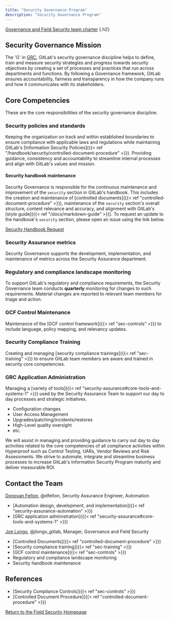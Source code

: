 ```yaml
---
title: "Security Governance Program"
description: "Security Governance Program"
---
```


[Governance and Field Security team charter](/handbook/security/security-assurance/governance_and_field_security_team_charter.html)
{.h2}

## <i class="fas fa-bullseye" style="color:rgb(110,73,203)" aria-hidden="true"></i> Security Governance Mission

The 'G' in [GRC](https://www.oceg.org/about/what-is-grc/), GitLab's security governance discipline helps to define, train and measure security strategies and progress towards security objectives by creating a set of processes and practices that run across departments and functions. By following a Governance framework, GitLab ensures accountability, fairness and transparency in how the company runs and how it communicates with its stakeholders.

## <i class="far fa-lightbulb" style="color:rgb(110,73,203)" aria-hidden="true"></i> Core Competencies

These are the core responsibilities of the security governance discipline.

### Security policies and standards

Keeping the organization on track and within established boundaries to ensure compliance with applicable laws and regulations while maintaining GitLab's [Information Security Policies]({{< ref "/handbook/security/controlled-document-procedure" >}}). Providing guidance, consistency and accountability to streamline internal processes and align with GitLab's values and mission.

#### Security handbook maintenance

Security Governance is responsible for the continuous maintenance and improvement of the `security` section in GitLab's handbook. This includes the creation and maintenance of [controlled documents]({{< ref "controlled-document-procedure" >}}), maintenance of the `security` section's overall structure, content relevance and accuracy, and alignment with GitLab's [style guide]({{< ref "/docs/markdown-guide" >}}). To request an update to the handbook's `security` section, please open an issue using the link below.

<a href="https://gitlab.com/gitlab-com/gl-security/security-assurance/governance/security-handbook/-/issues/new?issuable_template=security_handbook_request" class="btn bg-primary text-white btn-lg">Security Handbook Request</a>

### Security Assurance metrics

Security Governance supports the development, implementation, and maintenance of metrics across the Security Assurance department.

### Regulatory and compliance landscape monitoring

To support GitLab's regulatory and compliance requirements, the Security Governance team conducts **quarterly** monitoring for changes to such requirements. Material changes are reported to relevant team members for triage and action.

### GCF Control Maintenance

Maintenance of the [GCF control framework]({{< ref "sec-controls" >}}) to include language, policy mapping, and relevancy updates.

### Security Compliance Training

Creating and managing [security compliance trainings]({{< ref "sec-training" >}}) to ensure GitLab team members are aware and trained in security core competencies.

### GRC Application Administration

Managing a [variety of tools]({{< ref "security-assurance#core-tools-and-systems-1" >}}) used by the Security Assurance Team to support our day to day processes and strategic initiatives.

- Configuration changes
- User Access Management
- Upgrades/patching/incidents/restores
- High-Level quality oversight
- etc.

We will assist in managing and providing guidance to carry out day to day activities related to the core competencies of all compliance activities within Hyperproof such as Control Testing, UARs, Vendor Reviews and Risk Assessments. We strive to automate, integrate and streamline business processes to increase GitLab's Information Security Program maturity and deliver measurable ROI.

## <i class="fas fa-id-card" style="color:rgb(110,73,203)" aria-hidden="true"></i> Contact the Team

[Donovan Felton](/handbook/company/team/#dfelton), @dfelton, Security Assurance Engineer, Automation

- [Automation design, development, and implementation]({{< ref "security-assurance-automation" >}})
- [GRC application administration]({{< ref "security-assurance#core-tools-and-systems-1" >}})

[Joe Longo](/handbook/company/team/#jlongo_gitlab), @jlongo_gitlab, Manager, Governance and Field Security

- [Controlled Documents]({{< ref "controlled-document-procedure" >}})
- [Security compliance training]({{< ref "sec-training" >}})
- [GCF control maintenance]({{< ref "sec-controls" >}})
- Regulatory and compliance landscape monitoring
- Security handbook maintenance

## <i class="fas fa-book" style="color:rgb(110,73,203)" aria-hidden="true"></i> References

- [Security Compliance Controls]({{< ref "sec-controls" >}})
- [Controlled Document Procedure]({{< ref "controlled-document-procedure" >}})

<a href="https://about.gitlab.com/handbook/security/security-assurance/field-security/" class="btn bg-primary text-white btn-lg">Return to the Field Security Homepage</a>

